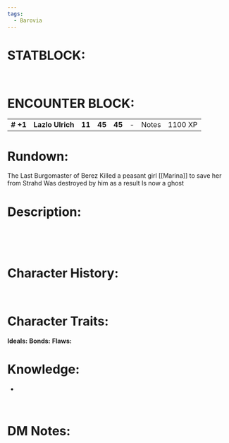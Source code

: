 ```yaml
---
tags:
  - Barovia
---
```

# **STATBLOCK:**

 
# **ENCOUNTER BLOCK:**

|           |                  |        |        |        |     |       |         |
|-----------|------------------|--------|--------|--------|-----|-------|---------|
| **\# +1** | **Lazlo Ulrich** | **11** | **45** | **45** | \-  | Notes | 1100 XP |

# **Rundown:**

The Last Burgomaster of Berez
Killed a peasant girl [[Marina]] to save her from Strahd
Was destroyed by him as a result
Is now a ghost

# **Description:**

 

 

# **Character History:**

 
 

# **Character Traits:** 

**Ideals:**
**Bonds:**
**Flaws:**

# **Knowledge:**

-    

 

# **DM Notes:**
